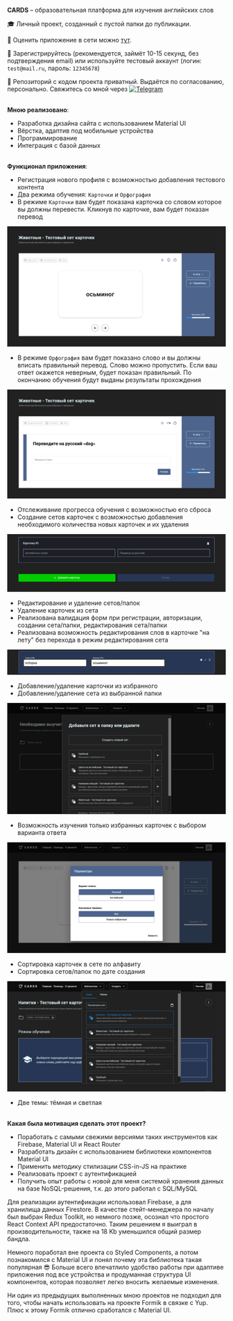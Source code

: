 __CARDS__ – образовательная платформа для изучения английских слов

:mortar_board: Личный проект, созданный с пустой папки до публикации.

:eyes: Оценить приложение в сети можно [тут](https://cards-9ac25.firebaseapp.com).<br />

:hatching_chick: Зарегистрируйтесь (рекомендуется, займёт 10-15 секунд, без подтверждения email) или используйте тестовый аккаунт (логин: `test@mail.ru`, пароль: `12345678`)

:construction: Репозиторий с кодом проекта приватный. Выдаётся по согласованию, персонально. Свяжитесь со мной через [![Telegram](https://img.shields.io/badge/-Telegram-090909?style=for-the-badge&logo=telegram&logoColor=27A0D9)](https://t.me/gasmg_dev)

<br />__Мною реализовано__:
- Разработка дизайна сайта с использованием Material UI
- Вёрстка, адаптив под мобильные устройства
- Программирование
- Интеграция с базой данных

<br />__Функционал приложения__:
- Регистрация нового профиля с возможностью добавления тестового контента
- Два режима обучения: `Карточки` и `Орфография`
- В режиме `Карточки` вам будет показана карточка со словом которое вы должны перевести. Кликнув по карточке, вам будет показан перевод<br />

![](https://raw.githubusercontent.com/gasmg/cards-desc/main/assets/mode-cards.png)
- В режиме `Орфография` вам будет показано слово и вы должны вписать правильный перевод. Слово можно пропустить. Если ваш ответ окажется неверным, будет показан правильный. По окончанию обучения будут выданы результаты прохождения<br />
  
![](https://raw.githubusercontent.com/gasmg/cards-desc/main/assets/mode-write-cards.png)
- Отслеживание прогресса обучения с возможностью его сброса
- Создание сетов карточек с возможностью добавления необходимого количества новых карточек и их удаления<br />
  
![](https://raw.githubusercontent.com/gasmg/cards-desc/main/assets/add-set.png)
- Редактирование и удаление сетов/папок
- Удаление карточек из сета
- Реализована валидация форм при регистрации, авторизации, создании сета/папки, редактирования сета/папки
- Реализована возможность редактирования слов в карточке "на лету" без перехода в режим редактирования сета<br />
  
![](https://raw.githubusercontent.com/gasmg/cards-desc/main/assets/edit-card.png)
- Добавление/удаление карточки из избранного
- Добавление/удаление сета из выбранной папки<br />

![](https://raw.githubusercontent.com/gasmg/cards-desc/main/assets/add-set-to-folder.png)
- Возможность изучения только избранных карточек с выбором варианта ответа<br />

![](https://raw.githubusercontent.com/gasmg/cards-desc/main/assets/mode-parameters.png)
- Сортировка карточек в сете по алфавиту
- Сортировка сетов/папок по дате создания<br />

![](https://raw.githubusercontent.com/gasmg/cards-desc/main/assets/library-sort.png)
- Две темы: тёмная и светлая

<br />__Какая была мотивация сделать этот проект?__
- Поработать с самыми свежими версиями таких инструментов как Firebase, Material UI и React Router
- Разработать дизайн с использованием библиотеки компонентов Material UI
- Применить методику стилизации CSS-in-JS на практике
- Реализовать проект с аутентификацией
- Получить опыт работы с новой для меня системой хранения данных на базе NoSQL-решения, т.к. до этого работал с SQL/MySQL

Для реализации аутентификации использовал Firebase, а для хранилища данных Firestore. В качестве стейт-менеджера по началу был выбран Redux Toolkit, но немного позже, осознал что простого React Context API предостаточно. Таким решением я выиграл в производительности, также на 18 Kb уменьшился общий размер бандла.

Немного поработал вне проекта со Styled Components, а потом познакомился с Material UI и понял почему эта библиотека такая популярная :sunglasses: Больше всего впечатлило удобство работы при адаптиве приложения под все устройства и продуманная структура UI компонентов, которая позволяет легко вносить желаемые изменения.

Ни один из предыдущих выполненных мною проектов не подходил для того, чтобы начать использовать на проекте Formik в связке с Yup. Плюс к этому Formik отлично сработался с Material UI.
